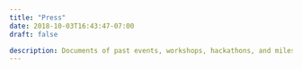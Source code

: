 ```yaml
---
title: "Press"
date: 2018-10-03T16:43:47-07:00
draft: false

description: Documents of past events, workshops, hackathons, and milestones so that users can stay on top of the daily dose of diesmo5.
---
```

